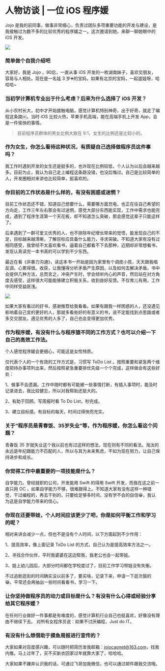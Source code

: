 # 人物访谈 | 一位 iOS 程序媛

Jojo 是我的前同事，做事非常细心，负责过团队多项重要功能的开发与建设，是我接触过为数不多的比较优秀的程序媛之一。这次邀请到她，来聊一聊她眼中的 iOS 开发。

![](http://cdn.zhangferry.com/Images/programmer_girl.jpg)

### 简单做个自我介绍吧

大家好，我是 Jojo ，90后，一直从事 iOS 开发的一枚湖南妹子，喜欢交朋友，容易与人相处。现在是一名娃 3 岁➕的宝妈，如果有北京的宝妈，一起遛娃呀，哈哈哈~

### 当初学计算机专业出于什么考虑？后来为什么选择了 iOS 开发？

从小农村长大，初中才开始接触电脑，感觉计算机特别神奇，出于好奇，就走了编程这条路￼。当时 iOS 比较火热，苹果手机高端，能在高端手机上开发 App，会是一件愉快的事情。


> 目前程序员群体的男女比例大致在 9:1，女生的比例还是比较小的。

### 作为女生，你怎么看待这种状况，有质疑自己选择做程序员这件事吗？

我工作时遇到开发的女生还是挺多的，也许现在比例较低，个人认为以后会越来越多。目前为止，我认为自己走上编程这条路没错，也没后悔过。自己是比较简单的人，开发圈相对来讲也比较简单，挺喜欢的。

### 你目前的工作状态是什么样的，有没有困惑或迷惘？

目前工作状态还不错，知道自己想要什么，需要哪方面充电，也正在往自己希望的方向走，工作三年左右那会有过迷惘，感觉大部分东西能实现，工作中需求也能完成，遇到了程序生涯第一个天花板，却不知道怎么突破，那会感觉这辈子只能这样了。

后来遇到了一群可爱又优秀的人，也不排除年纪增长带来的觉悟，能发现自己的不足，目标越来越清晰，了解目标应具备什么能力，寻求突破。不知道大家有没有过相同感受，我曾经不太喜欢看书，逼着自己都看不下去那种，近期却非常想看书，发现认真读完一本书真的可以学到不少东西。

最近在看《非暴力沟通》，读这本书一开始是因为家里有个调皮小孩，天天跟我唱反调，心累得很。收获，让我懂得分析矛盾产生原因，以及如何去解决矛盾，书中会提供几种方法，总而言之，冲突产生时，学会倾听内心的声音，然后站在对方角度去感受，这样很大可能能够建立积极关系，收到良好反馈。不仅育儿有用，工作中同样受益匪浅。

![](http://cdn.zhangferry.com/Images/feibaoligoutong.jpeg)

如果大家有看过的好书，感谢推荐给我看看。如果有跟我一样困惑的人，还没遇见影响着自己变的更好的人，那就多看些好的有意义的书，说不定能找到点思路或者多交交朋友。遇见优秀的人多了，自己也会变得更加优秀。

### 作为程序媛，有没有什么与程序猿不同的工作方式？也可以介绍一下自己的高效工作法。

个人感觉程序媛会更细心，可能这是女性特质。

仅代表个人的一个有效的工作方式是，习惯写 ToDo List 。按照重要和紧急两个维度把待办事项列出来，然后按照紧急重要排优先级一个个完成，这样做会有这些好处：

1、做事不会遗漏。工作中随时都有可能被一些事情打断，有插入事项时，能及时记录进去，我比较健忘，所以对我帮助还挺大的。

2、有助于回顾。写周报时看 To Do List，秒完成。

3、建立目标感。有目标的每天，时间过得快而充实。

### 关于“程序员是青春饭、35岁失业”等，作为程序媛，你怎么看这个问题？

青春饭 35 岁就失业这个我以前也有过这样的想法，现在则有不同的看法。淘汰的永远是年纪跟能力不匹配的人，所以与其为未来焦虑，不如为现在努力，让自己保持进步和成长。

### 你觉得工作中最重要的一项技能是什么？

自学能力。曾经就职的公司，开发能用 Swift 的得用 Swift 开发，而我在这之前一直只用 OC ，如果自学能力不够，很难跟得上。不知道大家有没有这样一种错觉，干过编程的，再去干别的，只要给足够多时间，没有学不会的自信😁，我认为这是自学能力带来的信心。

### 你现在还要带娃，个人时间应该更少了吧，你是如何平衡工作和学习的呢？

相对来讲会减少一点，但也不是没有个人时间，以下方面起到不少作用：

1、提高效率，像上面记录 ToDo List 的方式，自己认为是提高效率方法之一。

2、寻找合作伙伴，平时我婆婆在这边帮我，我老公也会一起带娃。

3、娃上幼儿园后，大部分时间都在学校度过了，目前工作学习带娃没有失衡。

不过追剧逛街的时间确实没以前多了，要买啥，记录下来，申请一下逛次狠的😁。平常还会再抽出一些时间看看书，学习一下。

### 让你坚持做程序员的动力或目标是什么？有没有什么心得或经验分享给其它程序媛？

在任何行业做好一件事都是有难度的，感觉计算机行业自己也挺喜欢，好像没有理由不继续下去。
对所有女程序员说：如果不讨厌编程，Just do IT。

### 有没有什么想借助于摸鱼周报进行宣传的？

大家如果对百度感兴趣，可以随时把简历发我邮箱：jojocaonet@163.com，找我内推。马上过年了，买不买新衣回家过年就靠大家了，哈哈哈。

大家如果不嫌弃认识我的话，可通过飞哥加我微信，也可以通过邮件跟我交流哦。
